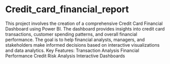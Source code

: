 # Credit_card_financial_report
This project involves the creation of a comprehensive Credit Card Financial Dashboard using Power BI. The dashboard provides insights into credit card transactions, customer spending patterns, and overall financial performance. The goal is to help financial analysts, managers, and stakeholders make informed decisions based on interactive visualizations and data analytics.
Key Features:
Transaction Analysis
Financial Performance
Credit Risk Analysis
Interactive Dashboards

